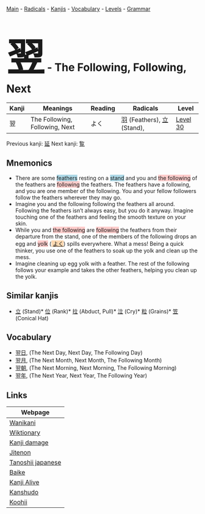 <style> bigfont {font-size: 100px}</style>
[Main](../README.md) -
[Radicals](../radicals.md) -
[Kanjis](../kanjis.md) -
[Vocabulary](../vocabulary.md) -
[Levels](../levels.md) -
[Grammar](../grammar.md)
# <bigfont> 翌</bigfont> - The Following, Following, Next 

| Kanji | Meanings | Reading | Radicals | Level |
| --- | --- | --- | --- | --- |
| 翌 | The Following, Following, Next | よく | [羽](../radicals/羽.md) (Feathers), [立](../radicals/立.md) (Stand),  | [Level 30](../levels/wk_level30.md) |

Previous kanji: [延](延.md) Next kanji: [覧](覧.md) 

## Mnemonics
 * There are some <span style="background-color:#ADD8E6"> feathers</span> resting on a <span style="background-color:#ADD8E6"> stand</span> and you and <span style="background-color:#ffcccb"> the following</span> of the feathers are <span style="background-color:#ffcccb"> following</span> the feathers. The feathers have a following, and you are one member of the following. You and your fellow followers follow the feathers wherever they may go.
* Imagine you and the following following the feathers all around. Following the feathers isn’t always easy, but you do it anyway. Imagine touching one of the feathers and feeling the smooth texture on your skin.
* While you and <span style="background-color:#ffcccb"> the following</span> are <span style="background-color:#ffcccb"> following</span> the feathers from their departure from the stand, one of the members of the following drops an egg and <span style="background-color:#ffcccb"> yolk</span> (<span style="background-color:#fed8b1"> [よく](https://jisho.org/search/よく)</span>) spills everywhere. What a mess! Being a quick thinker, you use one of the feathers to soak up the yolk and clean up the mess.
* Imagine cleaning up egg yolk with a feather. The rest of the following follows your example and takes the other feathers, helping you clean up the yolk.


## Similar kanjis
 * [立](立.md) (Stand)* [位](位.md) (Rank)* [拉](拉.md) (Abduct, Pull)* [泣](泣.md) (Cry)* [粒](粒.md) (Grains)* [笠](笠.md) (Conical Hat)


## Vocabulary
 * [翌日](../vocabulary/翌.md), (The Next Day, Next Day, The Following Day)
* [翌月](../vocabulary/翌.md), (The Next Month, Next Month, The Following Month)
* [翌朝](../vocabulary/翌.md), (The Next Morning, Next Morning, The Following Morning)
* [翌年](../vocabulary/翌.md), (The Next Year, Next Year, The Following Year)



## Links 

| Webpage |
| --- |
| [Wanikani          ](https://www.wanikani.com/kanji/翌) |
| [Wiktionary        ](https://en.wiktionary.org/wiki/翌) |
| [Kanji damage      ](http://www.kanjidamage.com/kanji/search?utf8=✓&q=翌) |
| [Jitenon           ](https://jitenon.com/kanji/翌) |
| [Tanoshii japanese ](https://www.tanoshiijapanese.com/dictionary/kanji.cfm?k=翌) |
| [Baike             ](https://baike.baidu.com/item/翌) |
| [Kanji Alive       ](https://app.kanjialive.com/翌) |
| [Kanshudo          ](https://www.kanshudo.com/searchmn?q=翌) |
| [Koohii            ](https://kanji.koohii.com/study/kanji/翌) |
